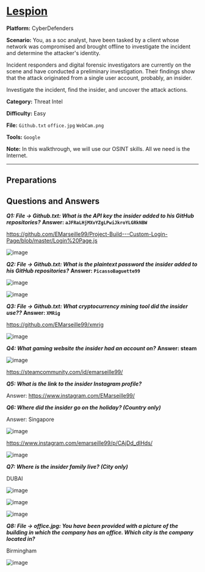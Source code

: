 # <a href="https://cyberdefenders.org/blueteam-ctf-challenges/lespion/">Lespion</a>

**Platform:** CyberDefenders

**Scenario:** You, as a soc analyst, have been tasked by a client whose network was compromised and brought offline to investigate the incident and determine the attacker's identity.

Incident responders and digital forensic investigators are currently on the scene and have conducted a preliminary investigation. Their findings show that the attack originated from a single user account, probably, an insider.

Investigate the incident, find the insider, and uncover the attack actions.

**Category:** Threat Intel

**Difficulty:** Easy

**File:** `Github.txt` `office.jpg` `WebCam.png`

**Tools:** `Google` 

**Note:** In this walkthrough, we will use our OSINT skills. All we need is the Internet.

---

## **Preparations**



## **Questions and Answers**

***Q1: File -> Github.txt: What is the API key the insider added to his GitHub repositories?***
**Answer: `aJFRaLHjMXvYZgLPwiJkroYLGRkNBW`**

https://github.com/EMarseille99/Project-Build---Custom-Login-Page/blob/master/Login%20Page.js

![image](https://github.com/user-attachments/assets/ddd604b6-98ce-4a44-896d-dec29cc9849c)

***Q2: File -> Github.txt: What is the plaintext password the insider added to his GitHub repositories?***
**Answer: `PicassoBaguette99`**

![image](https://github.com/user-attachments/assets/85b58440-308d-44c2-9dfd-ae46661230c5)

![image](https://github.com/user-attachments/assets/75c1457e-3c59-4d8a-a2eb-bee98caa74d3)

***Q3: File -> Github.txt: What cryptocurrency mining tool did the insider use??***
**Answer: `XMRig`**

https://github.com/EMarseille99/xmrig

![image](https://github.com/user-attachments/assets/95b97222-434a-402d-b69b-8714341e20f4)

***Q4: What gaming website the insider had an account on?***
**Answer: steam**

![image](https://github.com/user-attachments/assets/6a14660a-c994-40ae-93a8-a0e509b23dcd)

https://steamcommunity.com/id/emarseille99/

***Q5: What is the link to the insider Instagram profile?***

Answer: https://www.instagram.com/EMarseille99/

***Q6: Where did the insider go on the holiday? (Country only)***

Answer: Singapore

![image](https://github.com/user-attachments/assets/f8b1ebff-e4b7-431c-8704-15f2cfdcf526)

https://www.instagram.com/emarseille99/p/CAjDd_dlHds/

![image](https://github.com/user-attachments/assets/2667ee6f-dad1-41e1-b39f-033999492c9b)


***Q7: Where is the insider family live? (City only)***

DUBAI

![image](https://github.com/user-attachments/assets/2692944c-9b08-48a0-bd13-56505d3f32b0)

![image](https://github.com/user-attachments/assets/8500c690-4c43-4482-900b-6c650c50ab3b)

![image](https://github.com/user-attachments/assets/bceb4ebd-113f-4349-ac35-06ba24dbf799)

***Q8: File -> office.jpg: You have been provided with a picture of the building in which the company has an office. Which city is the company located in?***

Birmingham

![image](https://github.com/user-attachments/assets/bca1508c-5df3-45fe-90ff-f365877ff3cd)

